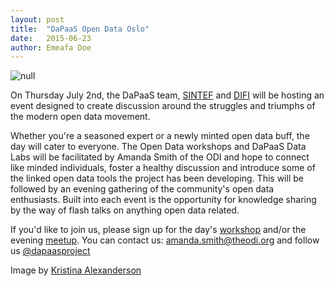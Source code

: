 ```yaml
---
layout: post
title:  "DaPaaS Open Data Oslo"
date:   2015-06-23
author: Emeafa Doe
---
```


![null][1]

On Thursday July 2nd, the DaPaaS team, [SINTEF][2] and [DIFI][3] will be hosting an event designed to create discussion around the struggles and triumphs of the modern open data movement.

Whether you're a seasoned expert or a newly minted open data buff, the day will cater to everyone. The Open Data workshops and DaPaaS Data Labs will be facilitated by Amanda Smith of the ODI and hope to connect like minded individuals, foster a healthy discussion and introduce some of the linked open data tools the project has been developing. This will be followed by an evening gathering of the community's open data enthusiasts. Built into each event is the opportunity for knowledge sharing by the way of flash talks on anything open data related.

If you'd like to join us, please sign up for the day's [workshop][4] and/or the evening [meetup][5]. You can contact us: [amanda.smith@theodi.org][6] and follow us [@dapaasproject][7]

Image by [Kristina Alexanderson][8]

[1]: http://bd7a65e2cb448908f934-86a50c88e47af9e1fb58ce0672b5a500.r32.cf3.rackcdn.com/uploads/assets/8a/77/558a773cd0d4627d91000027/meet.jpg
[2]: http://www.sintef.com/home
[3]: http://www.difi.no/om-difi/about-difi
[4]: https://www.eventbrite.co.uk/e/open-data-workshop-dapaas-data-labs-tickets-16690817685
[5]: http://www.meetup.com/Open-Data-Oslo/events/222346525/
[6]: mailto:amanda.smith@theodi.org
[7]: https://twitter.com/dapaasproject
[8]: https://www.flickr.com/photos/kalexanderson/
